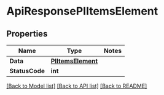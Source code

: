 # ApiResponsePIItemsElement

## Properties
Name | Type | Notes
------------ | ------------- | -------------
**Data** | **[**PIItemsElement**](../Model/PIItemsElement.md)**
**StatusCode** | **int**

[[Back to Model list]](../../README.md#documentation-for-models) [[Back to API list]](../../README.md#documentation-for-api-endpoints) [[Back to README]](../../README.md)
